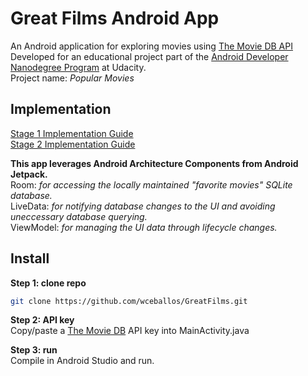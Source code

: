 # Great Films Android App

An Android application for exploring movies using [The Movie DB API](https://www.themoviedb.org/documentation/api)
<br/>Developed for an educational project part of the [Android Developer Nanodegree Program](https://www.udacity.com/course/android-developer-nanodegree-by-google--nd801) at Udacity.
<br/>Project name: *Popular Movies*

## Implementation

[Stage 1 Implementation Guide](https://docs.google.com/document/d/1ZlN1fUsCSKuInLECcJkslIqvpKlP7jWL2TP9m6UiA6I/pub?embedded=true)<br/>
[Stage 2 Implementation Guide](https://docs.google.com/document/d/1ZlN1fUsCSKuInLECcJkslIqvpKlP7jWL2TP9m6UiA6I/pub?embedded=true#h.7sxo8jefdfll)

**This app leverages Android Architecture Components from Android Jetpack.**<br/>
Room: *for accessing the locally maintained "favorite movies" SQLite database.*<br/>
LiveData: *for notifying database changes to the UI and avoiding uneccessary database querying.*<br/>
ViewModel: *for managing the UI data through lifecycle changes.*<br/>

## Install
**Step 1: clone repo**
```bash
git clone https://github.com/wceballos/GreatFilms.git
```
**Step 2: API key**<br/>
Copy/paste a [The Movie DB](https://www.themoviedb.org/) API key into MainActivity.java

**Step 3: run**<br/>
Compile in Android Studio and run.

